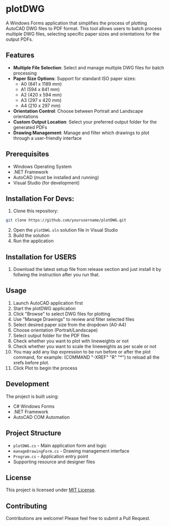 # plotDWG

A Windows Forms application that simplifies the process of plotting AutoCAD DWG files to PDF format. This tool allows users to batch process multiple DWG files, selecting specific paper sizes and orientations for the output PDFs.

## Features

- **Multiple File Selection**: Select and manage multiple DWG files for batch processing
- **Paper Size Options**: Support for standard ISO paper sizes:
  - A0 (841 x 1189 mm)
  - A1 (594 x 841 mm)
  - A2 (420 x 594 mm)
  - A3 (297 x 420 mm)
  - A4 (210 x 297 mm)
- **Orientation Control**: Choose between Portrait and Landscape orientations
- **Custom Output Location**: Select your preferred output folder for the generated PDFs
- **Drawing Management**: Manage and filter which drawings to plot through a user-friendly interface

## Prerequisites

- Windows Operating System
- .NET Framework
- AutoCAD (must be installed and running)
- Visual Studio (for development)

## Installation For Devs:

1. Clone this repository:
```bash
git clone https://github.com/yourusername/plotDWG.git
```

2. Open the `plotDWG.sln` solution file in Visual Studio
3. Build the solution
4. Run the application

## Installation for USERS
1. Download the latest setup file from release section and just install it by follwing the instruction after you run that.
   
## Usage

1. Launch AutoCAD application first
2. Start the plotDWG application
3. Click "Browse" to select DWG files for plotting
4. Use "Manage Drawings" to review and filter selected files
5. Select desired paper size from the dropdown (A0-A4)
6. Choose orientation (Portrait/Landscape)
7. Select output folder for the PDF files
8. Check whether you want to plot with lineweights or not
9. Check whether you want to scale the lineweights as per scale or not
10. You may add any lisp expression to be run before or after the plot command, for example: (COMMAND "-XREF" "R" "*") to reload all the xrefs before plot.
11. Click Plot to begin the process

## Development

The project is built using:
- C# Windows Forms
- .NET Framework
- AutoCAD COM Automation

## Project Structure

- `plotDWG.cs` - Main application form and logic
- `manageDrawingForm.cs` - Drawing management interface
- `Program.cs` - Application entry point
- Supporting resource and designer files

## License

This project is licensed under [MIT License](https://github.com/BHUTUU/plotDwg/blob/main/LICENSE).

## Contributing

Contributions are welcome! Please feel free to submit a Pull Request.

